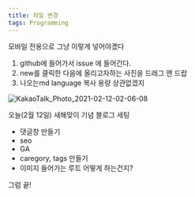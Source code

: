 ```yaml
---
title: 파일 변경
tags: Programming
---
```


모바일 전용으로 그냥 이렇게 넣어야곘다
1. github에 들어가서 issue 에 들어간다.
2. new를 클릭한 다음에 올리고자하는 사진을 드래그 앤 드랍
3. 나오는md language 복사
용량 상관없겠지

![KakaoTalk_Photo_2021-02-12-02-06-08](https://user-images.githubusercontent.com/50545088/107726820-472cb400-6d2d-11eb-9a9c-485ea7bc9fd6.jpeg)

오늘(2월 12일) 새해맞이 기념 블로그 세팅
* 댓글창 만들기
* seo
* GA
* caregory, tags 만들기
* 이미지 들어가는 루트 어떻게 하는건지?

그럼 끝!

